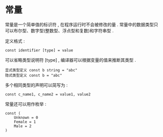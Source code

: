 # 常量

常量是一个简单值的标识符 , 在程序运行时不会被修改的量 . 常量中的数据类型只可以布尔型、数字型\(整数型、浮点型和复数\)和字符串型 . 

定义格式 : 

```
const identifier [type] = value
```

可以省略类型说明符 \[type\] , 编译器可以根据变量的值来推断其类型 . 

```
显式类型定义 const b string = "abc"
隐式类型定义 const b = "abc"
```

多个相同类型的声明可以简写为 : 

```
const c_name1, c_name2 = value1, value2
```

常量还可以用作枚举 : 

```
const (
    Unknown = 0
    Female = 1
    Male = 2
)
```



